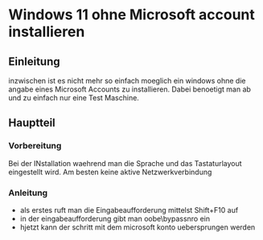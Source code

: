 # Windows 11 ohne Microsoft account installieren

## Einleitung

inzwischen ist es nicht mehr so einfach moeglich ein windows ohne die angabe eines Microsoft Accounts zu installieren. Dabei benoetigt man ab und zu einfach nur eine Test Maschine.

## Hauptteil

### Vorbereitung

Bei der INstallation waehrend man die Sprache und das Tastaturlayout eingestellt wird.
Am besten keine aktive Netzwerkverbindung

### Anleitung

- als erstes ruft man die Eingabeaufforderung mittelst Shift+F10 auf
- in der eingabeaufforderung gibt man oobe\bypassnro ein
- hjetzt kann der schritt mit dem microsoft konto uebersprungen werden
